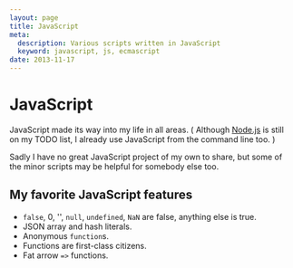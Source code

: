 ```yaml
---
layout: page
title: JavaScript
meta:
  description: Various scripts written in JavaScript
  keyword: javascript, js, ecmascript
date: 2013-11-17
---
```


# JavaScript

JavaScript made its way into my life in all areas. ( Although [Node.js](http://nodejs.org/) is still on my TODO list, I already use JavaScript from the command line too. )

Sadly I have no great JavaScript project of my own to share, but some of the minor scripts may be helpful for somebody else too.

## My favorite JavaScript features

* `false`, 0, \'\', `null`, `undefined`, `NaN` are false, anything else is true.
* JSON array and hash literals.
* Anonymous `function`s.
* Functions are first-class citizens.
* Fat arrow `=>` functions.
